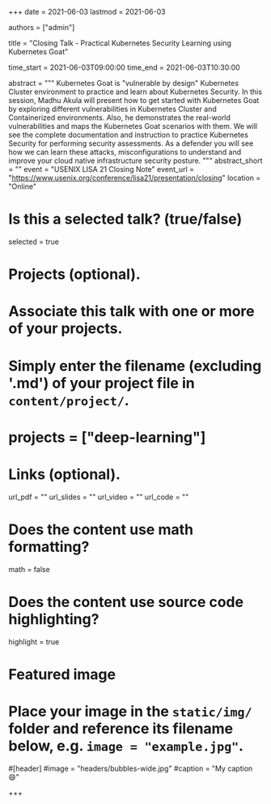 +++
date = 2021-06-03
lastmod = 2021-06-03

authors = ["admin"]

title = "Closing Talk - Practical Kubernetes Security Learning using Kubernetes Goat"

time_start = 2021-06-03T09:00:00
time_end = 2021-06-03T10:30:00

abstract = """
Kubernetes Goat is "vulnerable by design" Kubernetes Cluster environment to practice and learn about Kubernetes Security. In this session, Madhu Akula will present how to get started with Kubernetes Goat by exploring different vulnerabilities in Kubernetes Cluster and Containerized environments. Also, he demonstrates the real-world vulnerabilities and maps the Kubernetes Goat scenarios with them. We will see the complete documentation and instruction to practice Kubernetes Security for performing security assessments. As a defender you will see how we can learn these attacks, misconfigurations to understand and improve your cloud native infrastructure security posture.
"""
abstract_short = ""
event = "USENIX LISA 21 Closing Note"
event_url = "https://www.usenix.org/conference/lisa21/presentation/closing"
location = "Online"

# Is this a selected talk? (true/false)
selected = true

# Projects (optional).
#   Associate this talk with one or more of your projects.
#   Simply enter the filename (excluding '.md') of your project file in `content/project/`.
# projects = ["deep-learning"]

# Links (optional).
url_pdf = ""
url_slides = ""
url_video = ""
url_code = ""

# Does the content use math formatting?
math = false

# Does the content use source code highlighting?
highlight = true

# Featured image
# Place your image in the `static/img/` folder and reference its filename below, e.g. `image = "example.jpg"`.

#[header]
#image = "headers/bubbles-wide.jpg"
#caption = "My caption :smile:"

+++
